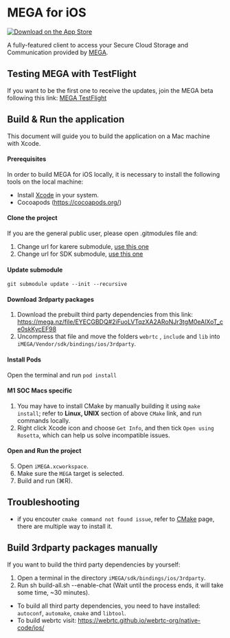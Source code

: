 MEGA for iOS
===============

[![Download on the App Store](https://linkmaker.itunes.apple.com/en-us/badge-lrg.svg?releaseDate=2013-11-26&kind=iossoftware&bubble=ios_apps)](https://apps.apple.com/app/mega/id706857885?mt=8)

A fully-featured client to access your Secure Cloud Storage and Communication provided by [MEGA](https://mega.nz).

## Testing MEGA with TestFlight

If you want to be the first one to receive the updates, join the MEGA beta following this link: [MEGA TestFlight](https://testflight.apple.com/join/4x1P5Tnx)

## Build & Run the application

This document will guide you to build the application on a Mac machine with Xcode.

#### Prerequisites
In order to build MEGA for iOS locally, it is necessary to install the following tools on the local machine:

- Install [Xcode](https://itunes.apple.com/app/xcode/id497799835?mt=12) in your system.
- Cocoapods (https://cocoapods.org/)

#### Clone the project

If you are the general public user, please open .gitmodules file and:

1. Change url for karere submodule, [use this one](https://github.com/meganz/MEGAchat.git)
2. Change url for SDK submodule, [use this one](https://github.com/meganz/SDK.git)

#### Update submodule

```
git submodule update --init --recursive
```

#### Download 3rdparty packages
1. Download the prebuilt third party dependencies from this link: https://mega.nz/file/EYECGBDQ#2iFuoLVTqzXA2ARoNJr3tgM0eAlXoT_ce0skKycEF98
2. Uncompress that file and move the folders `webrtc` , `include` and `lib` into `iMEGA/Vendor/sdk/bindings/ios/3rdparty`.

#### Install Pods
Open the terminal and run `pod install`

#### M1 SOC Macs specific
1. You may have to install CMake by manually building it using `make install`; refer to **Linux, UNIX** section of above `CMake` link, and run commands locally.
2. Right click Xcode icon and choose `Get Info`, and then tick `Open using Rosetta`, which can help us solve incompatible issues.

#### Open and Run the project
5. Open `iMEGA.xcworkspace`.
6. Make sure the `MEGA` target is selected.
7. Build and run (⌘R).

## Troubleshooting
- if you encouter `cmake command not found issue`, refer to [CMake](https://cmake.org/install/) page, there are multiple way to install it. 

## Build 3rdparty packages manually
If you want to build the third party dependencies by yourself: 
1. Open a terminal in the directory `iMEGA/sdk/bindings/ios/3rdparty`. 
2. Run sh build-all.sh --enable-chat (Wait until the process ends, it will take some time, ~30 minutes). 

- To build all third party dependencies, you need to have installed: `autoconf`, `automake`, `cmake` and `libtool`. 
- To build webrtc visit: https://webrtc.github.io/webrtc-org/native-code/ios/

